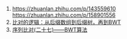 1.  https://zhuanlan.zhihu.com/p/143559610
    https://zhuanlan.zhihu.com/p/158901556
2.  [比对的逻辑：从后缀数组到后缀树，再到BWT](https://zhuanlan.zhihu.com/p/339370148)
3.  [序列比对(二十七)——BWT算法](https://zhuanlan.zhihu.com/p/88263062)
